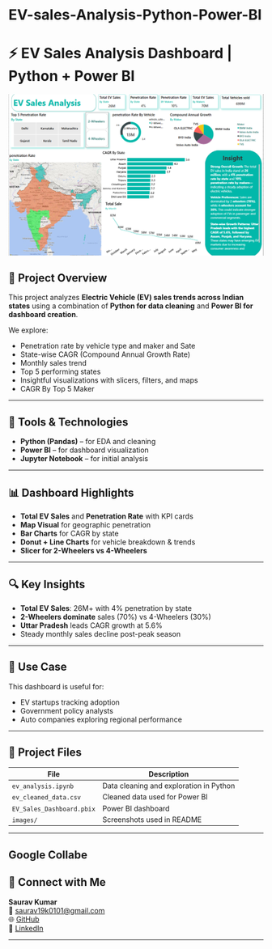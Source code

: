 # EV-sales-Analysis-Python-Power-BI


# ⚡ EV Sales Analysis Dashboard | Python + Power BI

![Dashboard Preview](https://github.com/saurav190101/EV-sales-Analysis_Python-Power-BI/blob/main/Screenshot%202025-05-17%20164005.png)

## 📌 Project Overview

This project analyzes **Electric Vehicle (EV) sales trends across Indian states** using a combination of **Python for data cleaning** and **Power BI for dashboard creation**.

We explore:
- Penetration rate by vehicle type and maker and Sate
- State-wise CAGR (Compound Annual Growth Rate)
- Monthly sales trend
- Top 5 performing states
- Insightful visualizations with slicers, filters, and maps
- CAGR By Top 5 Maker

---

## 🔧 Tools & Technologies

- **Python (Pandas)** – for EDA and cleaning
- **Power BI** – for dashboard visualization
- **Jupyter Notebook** – for initial analysis


---

## 📊 Dashboard Highlights

- **Total EV Sales** and **Penetration Rate** with KPI cards  
- **Map Visual** for geographic penetration  
- **Bar Charts** for CAGR by state  
- **Donut + Line Charts** for vehicle breakdown & trends  
- **Slicer for 2-Wheelers vs 4-Wheelers**



---

## 🔍 Key Insights

- **Total EV Sales**: 26M+ with 4% penetration by state
- **2-Wheelers dominate** sales (70%) vs 4-Wheelers (30%)
- **Uttar Pradesh** leads CAGR growth at 5.6%
- Steady monthly sales decline post-peak season

---

## 🧠 Use Case

This dashboard is useful for:
- EV startups tracking adoption
- Government policy analysts
- Auto companies exploring regional performance

---

## 📁 Project Files

| File | Description |
|------|-------------|
| `ev_analysis.ipynb` | Data cleaning and exploration in Python |
| `ev_cleaned_data.csv` | Cleaned data used for Power BI |
| `EV_Sales_Dashboard.pbix` | Power BI dashboard |
| `images/` | Screenshots used in README |

---
## Google Collabe


## 🔗 Connect with Me

**Saurav Kumar**  
📧 saurav19k0101@gmail.com  
🌐 [GitHub](https://github.com/saurav190101)  
🔗 [LinkedIn](https://www.linkedin.com/in/saurav-kumar-3972522b0/)  

---

